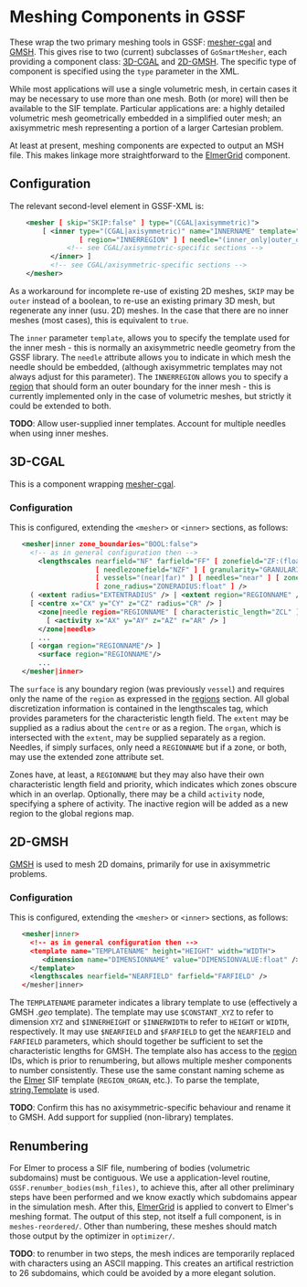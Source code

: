 # Meshing Components in GSSF

These wrap the two primary meshing tools in GSSF: [mesher-cgal](../tools/mesher-cgal.md) and
[GMSH](http://gmsh.info). This gives rise to two (current) subclasses of
`GoSmartMesher`, each providing a component class: [3D-CGAL](#cgal) and
[2D-GMSH](#gmsh). The specific type of component is specified using
the `type` parameter in the XML.

While most applications will use a single volumetric mesh, in certain cases it
may be necessary to use more than one mesh. Both (or more) will then be
available to the SIF template. Particular applications are: a highly detailed
volumetric mesh geometrically embedded in a simplified outer mesh; an
axisymmetric mesh representing a portion of a larger Cartesian problem.

At least at present, meshing components are expected to output an MSH file. This
makes linkage more straightforward to the [ElmerGrid](elmergrid.md) component.

## Configuration

The relevant second-level element in GSSF-XML is:

```xml
    <mesher [ skip="SKIP:false" ] type="(CGAL|axisymmetric)">
        [ <inner type="(CGAL|axisymmetric)" name="INNERNAME" template="TEMPLATE"
                 [ region="INNERREGION" ] [ needle="(inner_only|outer_only|both):both" ]>
              <!-- see CGAL/axisymmetric-specific sections -->
          </inner> ]
          <!-- see CGAL/axisymmetric-specific sections -->
    </mesher>
```

As a workaround for incomplete re-use of existing 2D meshes, `SKIP` may be
`outer` instead of a boolean, to re-use an existing primary 3D mesh, but
regenerate any inner (usu. 2D) meshes. In the case that there are no inner
meshes (most cases), this is equivalent to `true`.

The `inner` parameter `template`, allows you to specify the template used for
the inner mesh - this is normally an axisymmetric needle geometry from the GSSF
library. The `needle` attribute allows you to indicate in which mesh the needle
should be embedded, (although axisymmetric templates may not always adjust for
this parameter). The `INNERREGION` allows you to specify a [region](../regions.md)
that should form an outer boundary for the inner mesh - this is currently implemented
only in the case of volumetric meshes, but strictly it could be extended to both.

**TODO**: Allow user-supplied inner templates. Account for multiple needles when using inner meshes.

## 3D-CGAL

This is a component wrapping [mesher-cgal](../tools/mesher-cgal.md).

### Configuration

This is configured, extending the `<mesher>` or `<inner>` sections, as follows:

```xml
   <mesher|inner zone_boundaries="BOOL:false">
     <!-- as in general configuration then -->
       <lengthscales nearfield="NF" farfield="FF" [ zonefield="ZF:(float|'ignore')" ]
                     [ needlezonefield="NZF" ] [ granularity="GRANULARITY:float" ]
                     [ vessels="(near|far)" ] [ needles="near" ] [ zones="solid" ]
                     [ zone_radius="ZONERADIUS:float" ] />
     ( <extent radius="EXTENTRADIUS" /> | <extent region="REGIONNAME" /> )
     [ <centre x="CX" y="CY" z="CZ" radius="CR" /> ]
       <zone|needle region="REGIONNAME" [ characteristic_length="ZCL" ] [ priority="ZP" ]>
         [ <activity x="AX" y="AY" z="AZ" r="AR" /> ]
       </zone|needle>
       ...
     [ <organ region="REGIONNAME"/> ]
       <surface region="REGIONNAME"/>
       ...
   </mesher|inner>
```

The `surface` is any boundary region (was previously `vessel`) and requires only
the name of the `region` as expressed in the [regions](../regions.md) section. All
global discretization information is contained in the lengthscales tag, which
provides parameters for the characteristic length field. The `extent` may be
supplied as a radius about the `centre` or as a region. The `organ`, which is
intersected with the `extent`, may be supplied separately as a region. Needles,
if simply surfaces, only need a `REGIONNAME` but if a zone, or both, may use the
extended zone attribute set.

Zones have, at least, a `REGIONNAME` but they may also have their own
characteristic length field and priority, which indicates which zones obscure
which in an overlap. Optionally, there may be a child `activity` node,
specifying a sphere of activity. The inactive region will be added as a new
region to the global regions map.

## 2D-GMSH

[GMSH](http://gmsh.info) is used to mesh 2D domains, primarily for use in
axisymmetric problems.

### Configuration

This is configured, extending the `<mesher>` or `<inner>` sections, as follows:

```xml
   <mesher|inner>
     <!-- as in general configuration then -->
     <template name="TEMPLATENAME" height="HEIGHT" width="WIDTH">
        <dimension name="DIMENSIONNAME" value="DIMENSIONVALUE:float" />
     </template>
     <lengthscales nearfield="NEARFIELD" farfield="FARFIELD" />
   </mesher|inner>
```

The `TEMPLATENAME` parameter indicates a library template to use (effectively a
GMSH *.geo* template). The template may use `$CONSTANT_XYZ` to refer to
dimension `XYZ` and `$INNERHEIGHT` or `$INNERWIDTH` to refer to `HEIGHT` or
`WIDTH`, respectively. It may use `$NEARFIELD` and `$FARFIELD` to get the
`NEARFIELD` and `FARFIELD` parameters, which should together be sufficient to
set the characteristic lengths for GMSH. The template also has access to the
[region](../regions.md) IDs, which is prior to renumbering, but allows multiple
mesher components to number consistently. These use the same constant naming
scheme as the [Elmer](elmer.md) SIF template (`REGION_ORGAN`, etc.). To parse
the template,
[string.Template](https://docs.python.org/3/library/string.html#template-strings)
is used.

**TODO**: Confirm this has no axisymmetric-specific behaviour and rename it to GMSH. Add support for supplied (non-library) templates.

## Renumbering

For Elmer to process a SIF file, numbering of bodies (volumetric subdomains)
must be contiguous. We use a application-level routine,
`GSSF.renumber_bodies(msh_files)`, to achieve this,
after all other preliminary steps have been performed and we know exactly
which subdomains appear in the simulation mesh. After this,
[ElmerGrid](elmergrid.md) is applied to convert to Elmer's meshing format. The output of
this step, not itself a full component, is in `meshes-reordered/`. Other than
numbering, these meshes should match those output by the optimizer in `optimizer/`.

**TODO**: to renumber in two steps, the mesh indices are temporarily replaced with characters using an ASCII mapping. This creates an artifical restriction to 26 subdomains, which could be avoided by a more elegant solution.
